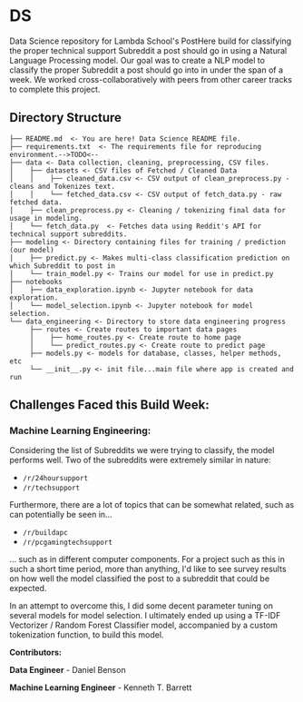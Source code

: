 # DS
Data Science repository for Lambda School's PostHere build for classifying the proper technical support Subreddit a post should go in using a Natural Language Processing model. Our goal was to create a NLP model to classify the proper Subreddit a post should go into in under the span of a week. We worked cross-collaboratively with peers from other career tracks to complete this project.

## Directory Structure
```
├── README.md  <- You are here! Data Science README file.
├── requirements.txt  <- The requirements file for reproducing environment.-->TODO<--
├── data <- Data collection, cleaning, preprocessing, CSV files.
│    ├── datasets <- CSV files of Fetched / Cleaned Data
│    │    ├── cleaned_data.csv <- CSV output of clean_preprocess.py - cleans and Tokenizes text.
│    │    └── fetched_data.csv <- CSV output of fetch_data.py - raw fetched data.
│    ├── clean_preprocess.py <- Cleaning / tokenizing final data for usage in modeling.
│    └── fetch_data.py  <- Fetches data using Reddit's API for technical support subreddits.
├── modeling <- Directory containing files for training / prediction (our model)
│    ├── predict.py <- Makes multi-class classification prediction on which Subreddit to post in
│    └── train_model.py <- Trains our model for use in predict.py
├── notebooks
│    ├── data_exploration.ipynb <- Jupyter notebook for data exploration.
│    └── model_selection.ipynb <- Jupyter notebook for model selection.
└── data_engineering <- Directory to store data engineering progress
     ├── routes <- Create routes to important data pages
     │    ├── home_routes.py <- Create route to home page
     │    └── predict_routes.py <- Create route to predict page
     ├── models.py <- models for database, classes, helper methods, etc
     └── __init__.py <- init file...main file where app is created and run
```

## Challenges Faced this Build Week:

### Machine Learning Engineering:
Considering the list of Subreddits we were trying to classify, the model performs well. Two of the subreddits were extremely similar in nature:
- `/r/24hoursupport`
- `/r/techsupport`

Furthermore, there are a lot of topics that can be somewhat related, such as can potentially be seen in...
- `/r/buildapc`
- `/r/pcgamingtechsupport`

... such as in different computer components. For a project such as this in such a short time period, more than anything, I'd like to see survey results on how well the model classified the post to a subreddit that could be expected.

In an attempt to overcome this, I did some decent parameter tuning on several models for model selection. I ultimately ended up using a TF-IDF Vectorizer / Random Forest Classifier model, accompanied by a custom tokenization function, to build this model.

**Contributors:**

**Data Engineer** - Daniel Benson

**Machine Learning Engineer** - Kenneth T. Barrett
